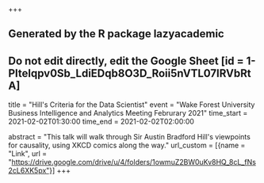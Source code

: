 +++
## Generated by the R package lazyacademic
## Do not edit directly, edit the Google Sheet [id = 1-PItelqpv0Sb_LdiEDqb8O3D_Roii5nVTL07IRVbRtA]
title = "Hill's Criteria for the Data Scientist"
event = "Wake Forest University Business Intelligence and Analytics Meeting Februrary 2021"
time_start = 2021-02-02T01:30:00
time_end = 2021-02-02T02:00:00

abstract = "This talk will walk through Sir Austin Bradford Hill's viewpoints for causality, using XKCD comics along the way."
url_custom = [{name = "Link", url = "https://drive.google.com/drive/u/4/folders/1owmuZ2BW0uKv8HQ_8cL_fNs2cL6XK5px"}]
+++
